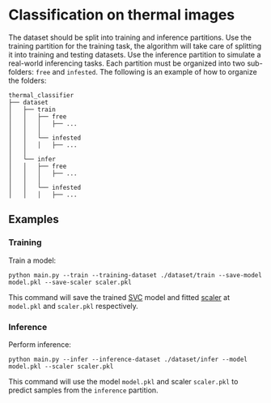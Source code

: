 # Classification on thermal images

The dataset should be split into training and inference partitions. Use the training partition for the training task, the algorithm will take care of splitting it into training and testing datasets. Use the inference partition to simulate a real-world inferencing tasks. Each partition must be organized into two sub-folders: `free` and `infested`. The following is an example of how to organize the folders:
```
thermal_classifier
├── dataset
│   ├── train
│   │   ├── free
│   │   │   ├── ...
│   │   │
│   │   └── infested
│   │   │   ├── ...
│   │
│   └── infer
│   │   ├── free
│   │   │   ├── ...
│   │   │
│   │   └── infested
│   │   │   ├── ...
```

## Examples

### Training
Train a model:
```
python main.py --train --training-dataset ./dataset/train --save-model model.pkl --save-scaler scaler.pkl
```
This command will save the trained [SVC](https://scikit-learn.org/stable/modules/generated/sklearn.svm.SVC.html) model and fitted [scaler](https://scikit-learn.org/stable/modules/generated/sklearn.preprocessing.StandardScaler.html) at `model.pkl` and `scaler.pkl` respectively.

### Inference
Perform inference:
```
python main.py --infer --inference-dataset ./dataset/infer --model model.pkl --scaler scaler.pkl
```
This command will use the model `model.pkl` and scaler `scaler.pkl` to predict samples from the `inference` partition.
